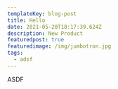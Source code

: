 ```yaml
---
templateKey: blog-post
title: Hello
date: 2021-05-20T18:17:39.624Z
description: New Product
featuredpost: true
featuredimage: /img/jumbotron.jpg
tags:
  - adsf
---
```

ASDF